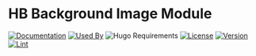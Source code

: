 # HB Background Image Module

[![Documentation](https://img.shields.io/badge/docs-references-blue?logo=hugo&style=flat-square)](https://hb.hugomods.com)
[![Used By](https://img.shields.io/badge/dynamic/json?color=success&label=used+by&query=repositories_humanize&logo=hugo&style=flat-square&url=https://api.razonyang.com/v1/github/dependents/hbstack/background-image)](https://github.com/hbstack/background-image/network/dependents)
![Hugo Requirements](https://img.shields.io/badge/dynamic/json?color=important&label=requirements&query=requirements&logo=hugo&style=flat-square&url=https://api.razonyang.com/v1/hugo/modules/github.com/hbstack/background-image)
[![License](https://img.shields.io/github/license/hbstack/background-image?style=flat-square)](https://github.com/hbstack/background-image/blob/main/LICENSE)
[![Version](https://img.shields.io/badge/dynamic/json?color=blue&label=version&query=name&url=https://api.razonyang.com/v1/github/tag/hbstack/background-image&style=flat-square)](https://github.com/hbstack/background-image/tags)
[![Lint](https://github.com/hbstack/background-image/actions/workflows/lint.yml/badge.svg?style=flat-square)](https://github.com/hbstack/background-image/actions/workflows/lint.yml)

